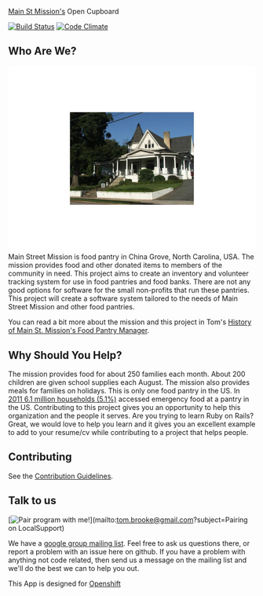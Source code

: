 
[Main St Mission's](http://www.mainstmission.org/) Open Cupboard

[![Build Status](https://travis-ci.org/MainStMission/oc.svg?branch=master)](https://travis-ci.org/MainStMission/oc)
[![Code Climate](https://codeclimate.com/badge.png)](https://codeclimate.com/github/MainStMission/oc)
## Who Are We?

![Main Street Mission](/app/assets/images/msm.jpg)
Main Street Mission is food pantry in China Grove, North Carolina, USA. The mission provides food and other donated items to
members of the community in need. This project aims to create an inventory and volunteer tracking system for use in food pantries and
food banks. There are not any good options for software for the small non-profits that run these pantries. This project will create a
software system tailored to the needs of Main Street Mission and other food pantries.

You can read a bit more about the mission and this project in Tom's
[History of Main St. Mission's Food Pantry Manager](https://github.com/MainStMission/food-pantry-manager/blob/master/HISTORY.md).

## Why Should You Help?

The mission provides food for about 250 families each month. About 200 children are given school supplies each August. The mission also
provides meals for families on holidays. This is only one food pantry in the US. In [2011 6.1 million households (5.1%)](http://feedingamerica.org/hunger-in-america/hunger-facts/hunger-and-poverty-statistics.aspx)
accessed emergency food at a pantry in the US. Contributing to this project gives you an opportunity to help this organization and the people
it serves. Are you trying to learn Ruby on Rails? Great, we would love to help you learn and it gives you an excellent example to add to
your resume/cv while contributing to a project that helps people.

## Contributing


See the [Contribution Guidelines](https://github.com/MainStMission/food-pantry-manager/blob/master/CONTRIBUTING.md).

## Talk to us

[![Pair program with me!](http://pairprogramwith.me/badge.png)](mailto:tom.brooke@gmail.com?subject=Pairing on LocalSupport)

We have a [google group mailing list](https://groups.google.com/forum/?fromgroups#!forum/main-street-mission-development).
Feel free to ask us questions there, or report a problem with an issue here on github. If you have a problem with anything not code related,
then send us a message on the mailing list and we'll do the best we can to help you out.

This App is designed for [Openshift](http://openshift.github.io/documentation/oo_cartridge_guide.html#ruby)


